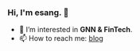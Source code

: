 ### Hi, I'm esang. 👋

<!--
**sangyx/sangyx** is a ✨ _special_ ✨ repository because its `README.md` (this file) appears on your GitHub profile.
- 🌱 I’m currently learning **Recommendation System**
- 💬 Ask me about **Python & Deep Learning**
-->


- 🔭 I’m interested in **GNN & FinTech**.
- 📫 How to reach me: [blog](https://www.sangyx.com)
